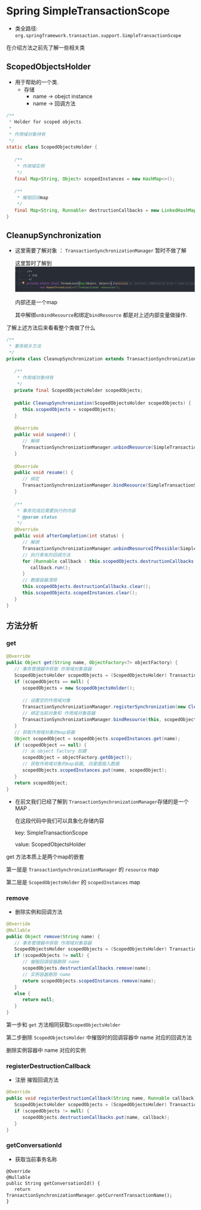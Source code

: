 # Spring SimpleTransactionScope
- 类全路径: `org.springframework.transaction.support.SimpleTransactionScope`



在介绍方法之前先了解一些相关类





## ScopedObjectsHolder

- 用于帮助的一个类.
  - 存储
    - name -> obejct instance
    - name -> 回调方法

```java
/**
 * Holder for scoped objects.
 *
 * 作用域对象持有
 */
static class ScopedObjectsHolder {

   /**
    * 作用域实例
    */
   final Map<String, Object> scopedInstances = new HashMap<>();

   /**
    * 摧毁回调map
    */
   final Map<String, Runnable> destructionCallbacks = new LinkedHashMap<>();
}
```







## CleanupSynchronization

- 这里需要了解对象 ： `TransactionSynchronizationManager` 暂时不做了解

  这里暂时了解到![image-20201106150027003](images/image-20201106150027003.png)

  内部还是一个map

  其中解绑`unbindResource`和绑定`bindResource` 都是对上述内部变量做操作.



了解上述方法后来看看整个类做了什么

```java
/**
 * 事务相关方法
 */
private class CleanupSynchronization extends TransactionSynchronizationAdapter {

   /**
    * 作用域对象持有
    */
   private final ScopedObjectsHolder scopedObjects;

   public CleanupSynchronization(ScopedObjectsHolder scopedObjects) {
      this.scopedObjects = scopedObjects;
   }

   @Override
   public void suspend() {
      // 解绑
      TransactionSynchronizationManager.unbindResource(SimpleTransactionScope.this);
   }

   @Override
   public void resume() {
      // 绑定
      TransactionSynchronizationManager.bindResource(SimpleTransactionScope.this, this.scopedObjects);
   }

   /**
    * 事务完成后需要执行的内容
    * @param status
    */
   @Override
   public void afterCompletion(int status) {
      // 解绑
      TransactionSynchronizationManager.unbindResourceIfPossible(SimpleTransactionScope.this);
      // 执行素有的回调方法
      for (Runnable callback : this.scopedObjects.destructionCallbacks.values()) {
         callback.run();
      }
      // 数据容器清除
      this.scopedObjects.destructionCallbacks.clear();
      this.scopedObjects.scopedInstances.clear();
   }
}
```





## 方法分析

### get



```java
@Override
public Object get(String name, ObjectFactory<?> objectFactory) {
   // 事务管理器中获取 作用域对象容器
   ScopedObjectsHolder scopedObjects = (ScopedObjectsHolder) TransactionSynchronizationManager.getResource(this);
   if (scopedObjects == null) {
      scopedObjects = new ScopedObjectsHolder();

      // 设置空的作用域对象
      TransactionSynchronizationManager.registerSynchronization(new CleanupSynchronization(scopedObjects));
      // 绑定当前对象和 作用域对象容器
      TransactionSynchronizationManager.bindResource(this, scopedObjects);
   }
   // 获取作用域对象的map容器
   Object scopedObject = scopedObjects.scopedInstances.get(name);
   if (scopedObject == null) {
      // 从 object factory 创建
      scopedObject = objectFactory.getObject();
      // 获取作用域对象的map容器, 向里面插入数据
      scopedObjects.scopedInstances.put(name, scopedObject);
   }
   return scopedObject;
}
```



- 在前文我们已经了解到 `TransactionSynchronizationManager`存储的是一个MAP . 

  在这段代码中我们可以具象化存储内容

  key: SimpleTransactionScope

  value: ScopedObjectsHolder



get 方法本质上是两个map的嵌套

第一层是 `TransactionSynchronizationManager` 的 `resource` map

第二层是 `ScopedObjectsHolder` 的 `scopedInstances` map











### remove

- 删除实例和回调方法

```java
@Override
@Nullable
public Object remove(String name) {
   // 事务管理器中获取 作用域对象容器
   ScopedObjectsHolder scopedObjects = (ScopedObjectsHolder) TransactionSynchronizationManager.getResource(this);
   if (scopedObjects != null) {
      // 摧毁回调容器删除 name 
      scopedObjects.destructionCallbacks.remove(name);
      // 实例容器删除 name 
      return scopedObjects.scopedInstances.remove(name);
   }
   else {
      return null;
   }
}
```



第一步和 `get` 方法相同获取`ScopedObjectsHolder`

第二步删除 `ScopedObjectsHolder` 中摧毁时的回调容器中 name 对应的回调方法

删除实例容器中 name 对应的实例





### registerDestructionCallback

- 注册 摧毁回调方法

```java
@Override
public void registerDestructionCallback(String name, Runnable callback) {
   ScopedObjectsHolder scopedObjects = (ScopedObjectsHolder) TransactionSynchronizationManager.getResource(this);
   if (scopedObjects != null) {
      scopedObjects.destructionCallbacks.put(name, callback);
   }
}
```



### getConversationId

- 获取当前事务名称



```
@Override
@Nullable
public String getConversationId() {
   return TransactionSynchronizationManager.getCurrentTransactionName();
}
```